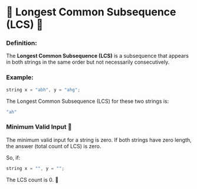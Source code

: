 # 🌟 **Longest Common Subsequence (LCS)** 🌟

### **Definition:**
The **Longest Common Subsequence (LCS)** is a subsequence that appears in both strings in the same order but not necessarily consecutively.

### **Example:**

```cpp
string x = "abh", y = "ahg";
```
The Longest Common Subsequence (LCS) for these two strings is:
```cpp
"ah"
```

### **Minimum Valid Input 🧮**
The minimum valid input for a string is zero.
If both strings have zero length, the answer (total count of LCS) is zero.

So, if:
```cpp
string x = "", y = "";
```
The LCS count is 0. 🚫